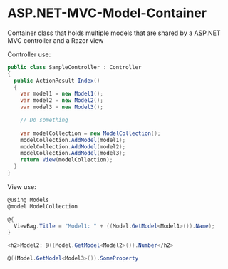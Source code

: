 # ASP.NET-MVC-Model-Container
Container class that holds multiple models that are shared by a ASP.NET MVC controller and a Razor view

Controller use:
```cs
public class SampleController : Controller
{
  public ActionResult Index()
  {
    var model1 = new Model1();
    var model2 = new Model2();
    var model3 = new Model3();

    // Do something
  
    var modelCollection = new ModelCollection();
    modelCollection.AddModel(model1);
    modelCollection.AddModel(model2);
    modelCollection.AddModel(model3);
    return View(modelCollection);
  }
}
```

View use:
```cs
@using Models
@model ModelCollection

@{
  ViewBag.Title = "Model1: " + ((Model.GetModel<Model1>()).Name);
}

<h2>Model2: @((Model.GetModel<Model2>()).Number</h2>

@((Model.GetModel<Model3>()).SomeProperty

```
